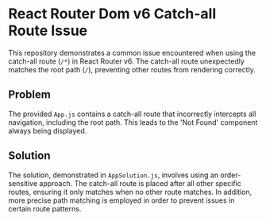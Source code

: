 # React Router Dom v6 Catch-all Route Issue

This repository demonstrates a common issue encountered when using the catch-all route (`/*`) in React Router v6. The catch-all route unexpectedly matches the root path (`/`), preventing other routes from rendering correctly.

## Problem
The provided `App.js` contains a catch-all route that incorrectly intercepts all navigation, including the root path. This leads to the 'Not Found' component always being displayed.

## Solution
The solution, demonstrated in `AppSolution.js`, involves using an order-sensitive approach. The catch-all route is placed after all other specific routes, ensuring it only matches when no other route matches.  In addition, more precise path matching is employed in order to prevent issues in certain route patterns.